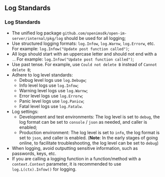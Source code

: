 ##  Log Standards

### Log Standards

- The unified log package `github.com/openimsdk/open-im-server/internal/pkg/log` should be used for all logging;
- Use structured logging formats: `log.Infow`, `log.Warnw`, `log.Errorw`, etc. For example: `log.Infow("Update post function called")`;
- All logs should start with an uppercase letter and should not end with a `.`. For example: `log.Infow("Update post function called")`;
- Use past tense. For example, use `Could not delete B` instead of `Cannot delete B`;
- Adhere to log level standards:
  - Debug level logs use `log.Debugw`;
  - Info level logs use `log.Infow`;
  - Warning level logs use `log.Warnw`;
  - Error level logs use `log.Errorw`;
  - Panic level logs use `log.Panicw`;
  - Fatal level logs use `log.Fatalw`.
- Log settings:
  - Development and test environments: The log level is set to `debug`, the log format can be set to `console` / `json` as needed, and caller is enabled;
  - Production environment: The log level is set to `info`, the log format is set to `json`, and caller is enabled. (**Note**: In the early stages of going online, to facilitate troubleshooting, the log level can be set to `debug`)
- When logging, avoid outputting sensitive information, such as passwords, keys, etc.
- If you are calling a logging function in a function/method with a `context.Context` parameter, it is recommended to use `log.L(ctx).Infow()` for logging.